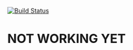 [![Build Status](https://travis-ci.org/GAKUEngine/gaku_archive.png)](https://travis-ci.org/GAKUEngine/gaku_archive)


NOT WORKING YET
===============
